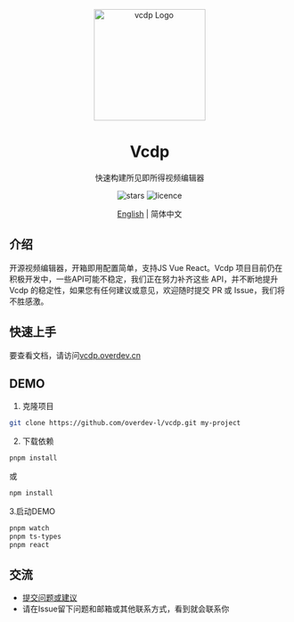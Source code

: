 <div align="center">
  <a href="https://vcdp.overdev.cn" target="_blank">
    <img alt="vcdp Logo" width="200" src="https://image.liuyongzhi.cn/vcdp/logo.svg"/>
  </a>
</div>
<div align="center">
  <h1>Vcdp</h1>
</div>

<div align="center">

快速构建所见即所得视频编辑器

<img src="https://img.shields.io/github/stars/overdev-l/vcdp" alt="stars">
<!-- <img src="https://img.shields.io/npm/v/vcdp/cli.svg?style=flat-square" alt="stars"> -->
<img src="https://img.shields.io/badge/license-MIT-blue.svg" alt="licence">

</div>

<div align="center">

[English](./README.md) | 简体中文

</div>

## 介绍
开源视频编辑器，开箱即用配置简单，支持JS Vue React。Vcdp 项目目前仍在积极开发中，一些API可能不稳定，我们正在努力补齐这些 API，并不断地提升 Vcdp 的稳定性，如果您有任何建议或意见，欢迎随时提交 PR 或 Issue，我们将不胜感激。

## 快速上手
要查看文档，请访问[vcdp.overdev.cn](https://vcdp.overdev.cn)
## DEMO

1. 克隆项目
```bash
git clone https://github.com/overdev-l/vcdp.git my-project
```

2. 下载依赖
```bash
pnpm install
```
或
```bash
npm install
```
3.启动DEMO
```bash
pnpm watch
pnpm ts-types
pnpm react
```
## 交流
- [提交问题或建议](https://github.com/overdev-l/vcdp/issues)
- 请在Issue留下问题和邮箱或其他联系方式，看到就会联系你
